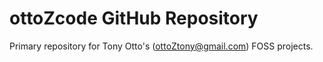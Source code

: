 # ottoZcode GitHub Repository

Primary repository for Tony Otto's (ottoZtony@gmail.com) FOSS projects.

